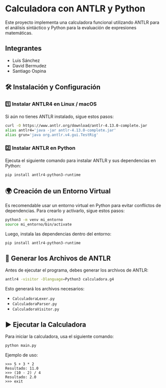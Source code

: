 # Calculadora con ANTLR y Python

Este proyecto implementa una calculadora funcional utilizando ANTLR para el análisis sintáctico y Python para la evaluación de expresiones matemáticas.

## Integrantes

- Luis Sánchez
- David Bermudez
- Santiago Ospina

## 🛠️ Instalación y Configuración

### 1️⃣ Instalar ANTLR4 en Linux / macOS

Si aún no tienes ANTLR instalado, sigue estos pasos:

```sh
curl -O https://www.antlr.org/download/antlr-4.13.0-complete.jar
alias antlr4='java -jar antlr-4.13.0-complete.jar'
alias grun='java org.antlr.v4.gui.TestRig'
```

### 2️⃣ Instalar ANTLR en Python

Ejecuta el siguiente comando para instalar ANTLR y sus dependencias en Python:

```sh
pip install antlr4-python3-runtime
```

## 🌍 Creación de un Entorno Virtual

Es recomendable usar un entorno virtual en Python para evitar conflictos de dependencias. Para crearlo y activarlo, sigue estos pasos:

```sh
python3 -m venv mi_entorno
source mi_entorno/bin/activate
```

Luego, instala las dependencias dentro del entorno:

```sh
pip install antlr4-python3-runtime
```

## 🚀 Generar los Archivos de ANTLR

Antes de ejecutar el programa, debes generar los archivos de ANTLR:

```sh
antlr4 -visitor -Dlanguage=Python3 calculadora.g4
```

Esto generará los archivos necesarios:
- `CalculadoraLexer.py`
- `CalculadoraParser.py`
- `CalculadoraVisitor.py`

## ▶️ Ejecutar la Calculadora

Para iniciar la calculadora, usa el siguiente comando:

```sh
python main.py
```

Ejemplo de uso:

```
>>> 5 + 3 * 2
Resultado: 11.0
>>> (10 - 2) / 4
Resultado: 2.0
>>> exit
```




